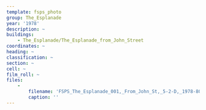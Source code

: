 ```yaml
---
template: fsps_photo
group: The_Esplanade
year: '1978'
description: ~
buildings:
    - The_Esplanade/The_Esplanade_from_John_Street
coordinates: ~
heading: ~
classification: ~
section: ~
cell: ~
film_roll: ~
files:
    -
        filename: 'FSPS_The_Esplanade_001,_From_John_St,_5-2-D,_1978-80.png'
        caption: ''
---
```

